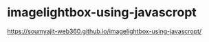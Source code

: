 # imagelightbox-using-javascropt
https://soumyajit-web360.github.io/imagelightbox-using-javascropt/
